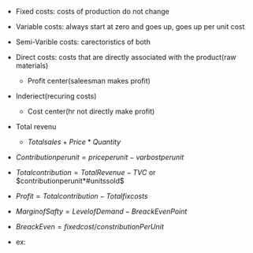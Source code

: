  - Fixed costs: costs of production do not change
 - Variable costs: always start at zero and goes up, goes up per unit cost
 - Semi-Varible costs: carectoristics of both
 - Direct costs: costs that are directly associated with the product(raw materials)
	 -	 Profit center(saleesman makes profit)	
 -	Inderiect(recuring costs)
	 - Cost center(hr not directly make profit)
 - Total revenu
	 - $Totalsales+Price*Quantity$
 - $Contribution per unit = priceperunit-varbostperunit$
 - $Totalcontribution=TotalRevenue-TVC$ or $contributionperunit*#unitssold$
 - $Profit=Totalcontribution-Totalfixcosts$
 - $MarginofSafty= LevelofDemand-BreackEvenPoint$
 - $BreackEven=fixedcost/constributionPerUnit$



 - ex:
<!--stackedit_data:
eyJoaXN0b3J5IjpbLTk3MTIzOTI3MywtMTgxMDA3MDU1OSwtNz
QwMTk4Mjc4LDM3NTMxNDY5Ml19
-->